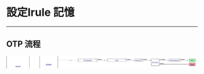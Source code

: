 # 設定Irule 記憶

---

##  OTP 流程

![OTP](https://github.com/oscarobwu/Memo_Debian/raw/main/iRule/images/OTP_renditionDownload.png)
